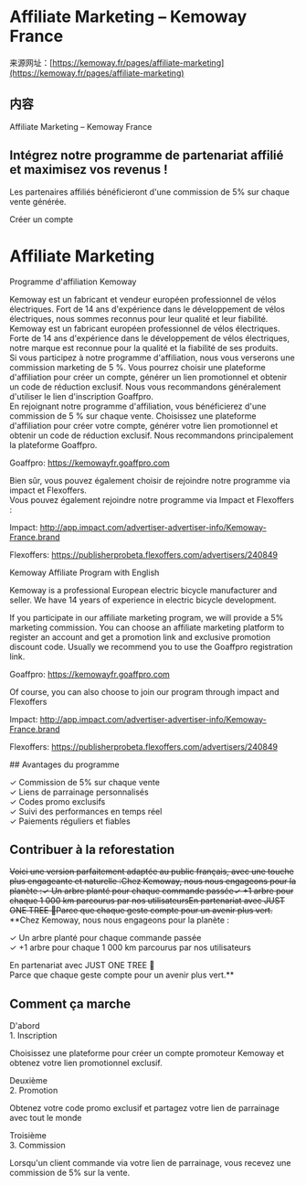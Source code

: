 <!-- TRANSFORM_DIFF_MODIFIED: DO NOT OVERWRITE -->

# Affiliate Marketing – Kemoway France

来源网址：[https://kemoway.fr/pages/affiliate-marketing](https://kemoway.fr/pages/affiliate-marketing)

## 内容

<link rel="stylesheet" href="/kmy/assets/css/markdown.css">

Affiliate Marketing – Kemoway France

## Intégrez notre programme de partenariat affilié et maximisez vos revenus !

Les partenaires affiliés bénéficieront d'une commission de 5% sur chaque vente générée.

Créer un compte

# Affiliate Marketing

Programme d'affiliation Kemoway

<div class="old-text">
  <span class="removed">Kemoway est un fabricant et vendeur européen professionnel de vélos électriques. Fort de 14 ans d'expérience dans le développement de vélos électriques, nous sommes reconnus pour leur qualité et leur fiabilité.</span>
</div>

<div class="new-text">
  <span class="added">Kemoway est un fabricant européen professionnel de vélos électriques. Forte de 14 ans d'expérience dans le développement de vélos électriques, notre marque est reconnue pour la qualité et la fiabilité de ses produits.</span>
</div>

<div class="old-text">
  <span class="removed">Si vous participez à notre programme d'affiliation, nous vous verserons une commission marketing de 5 %. Vous pourrez choisir une plateforme d'affiliation pour créer un compte, générer un lien promotionnel et obtenir un code de réduction exclusif. Nous vous recommandons généralement d'utiliser le lien d'inscription Goaffpro.</span>
</div>

<div class="new-text">
  <span class="added">En rejoignant notre programme d'affiliation, vous bénéficierez d'une commission de 5 % sur chaque vente. Choisissez une plateforme d'affiliation pour créer votre compte, générer votre lien promotionnel et obtenir un code de réduction exclusif. Nous recommandons principalement la plateforme Goaffpro.</span>
</div>

Goaffpro: https://kemowayfr.goaffpro.com

<div class="old-text">
  <span class="removed">Bien sûr, vous pouvez également choisir de rejoindre notre programme via impact et Flexoffers.</span>
</div>

<div class="new-text">
  <span class="added">Vous pouvez également rejoindre notre programme via Impact et Flexoffers :</span>
</div>

Impact: http://app.impact.com/advertiser-advertiser-info/Kemoway-France.brand

Flexoffers: https://publisherprobeta.flexoffers.com/advertisers/240849

<div class="old-text">
  <span class="removed">Kemoway Affiliate Program with English

Kemoway is a professional European electric bicycle manufacturer and seller. We have 14 years of experience in electric bicycle development.

If you participate in our affiliate marketing program, we will provide a 5% marketing commission. You can choose an affiliate marketing platform to register an account and get a promotion link and exclusive promotion discount code. Usually we recommend you to use the Goaffpro registration link.

Goaffpro: https://kemowayfr.goaffpro.com

Of course, you can also choose to join our program through impact and Flexoffers

Impact: http://app.impact.com/advertiser-advertiser-info/Kemoway-France.brand

Flexoffers: https://publisherprobeta.flexoffers.com/advertisers/240849</span>
</div>

<div class="new-text">
  <span class="added">## Avantages du programme

✓ Commission de 5% sur chaque vente  
✓ Liens de parrainage personnalisés  
✓ Codes promo exclusifs  
✓ Suivi des performances en temps réel  
✓ Paiements réguliers et fiables</span>
</div>

## Contribuer à la reforestation

~~Voici une version parfaitement adaptée au public français, avec une touche plus engageante et naturelle :Chez Kemoway, nous nous engageons pour la planète :✓ Un arbre planté pour chaque commande passée✓ +1 arbre pour chaque 1 000 km parcourus par nos utilisateursEn partenariat avec JUST ONE TREE 🌱Parce que chaque geste compte pour un avenir plus vert.~~ \*\*Chez Kemoway, nous nous engageons pour la planète :

✓ Un arbre planté pour chaque commande passée  
✓ +1 arbre pour chaque 1 000 km parcourus par nos utilisateurs

En partenariat avec JUST ONE TREE 🌱  
Parce que chaque geste compte pour un avenir plus vert.\*\*

## Comment ça marche

<div class="old-text">
  <span class="removed">D'abord</span>
</div>

<div class="new-text">
  <span class="added">1. Inscription</span>
</div>

Choisissez une plateforme pour créer un compte promoteur Kemoway et obtenez votre lien promotionnel exclusif.

<div class="old-text">
  <span class="removed">Deuxième</span>
</div>

<div class="new-text">
  <span class="added">2. Promotion</span>
</div>

Obtenez votre code promo exclusif et partagez votre lien de parrainage avec tout le monde

<div class="old-text">
  <span class="removed">Troisième</span>
</div>

<div class="new-text">
  <span class="added">3. Commission</span>
</div>

Lorsqu'un client commande via votre lien de parrainage, vous recevez une commission de 5% sur la vente.
